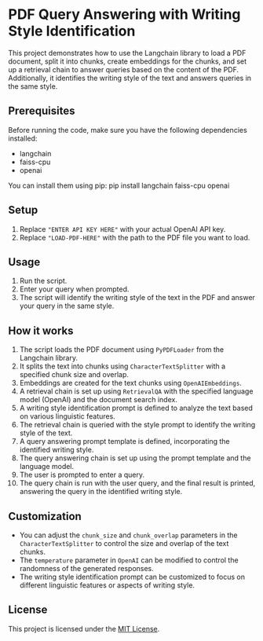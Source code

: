 # PDF Query Answering with Writing Style Identification

This project demonstrates how to use the Langchain library to load a PDF document, split it into chunks, create embeddings for the chunks, and set up a retrieval chain to answer queries based on the content of the PDF. Additionally, it identifies the writing style of the text and answers queries in the same style.

## Prerequisites

Before running the code, make sure you have the following dependencies installed:

- langchain
- faiss-cpu
- openai

You can install them using pip:
pip install langchain faiss-cpu openai

## Setup

1. Replace `"ENTER API KEY HERE"` with your actual OpenAI API key.
2. Replace `"LOAD-PDF-HERE"` with the path to the PDF file you want to load.

## Usage

1. Run the script.
2. Enter your query when prompted.
3. The script will identify the writing style of the text in the PDF and answer your query in the same style.

## How it works

1. The script loads the PDF document using `PyPDFLoader` from the Langchain library.
2. It splits the text into chunks using `CharacterTextSplitter` with a specified chunk size and overlap.
3. Embeddings are created for the text chunks using `OpenAIEmbeddings`.
4. A retrieval chain is set up using `RetrievalQA` with the specified language model (OpenAI) and the document search index.
5. A writing style identification prompt is defined to analyze the text based on various linguistic features.
6. The retrieval chain is queried with the style prompt to identify the writing style of the text.
7. A query answering prompt template is defined, incorporating the identified writing style.
8. The query answering chain is set up using the prompt template and the language model.
9. The user is prompted to enter a query.
10. The query chain is run with the user query, and the final result is printed, answering the query in the identified writing style.

## Customization

- You can adjust the `chunk_size` and `chunk_overlap` parameters in the `CharacterTextSplitter` to control the size and overlap of the text chunks.
- The `temperature` parameter in `OpenAI` can be modified to control the randomness of the generated responses.
- The writing style identification prompt can be customized to focus on different linguistic features or aspects of writing style.

## License

This project is licensed under the [MIT License](LICENSE).
